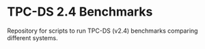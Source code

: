 TPC-DS 2.4 Benchmarks
=====================

Repository for scripts to run TPC-DS (v2.4) benchmarks comparing different systems.

